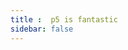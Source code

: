 ```yaml
---
title :  p5 is fantastic
sidebar: false
---
```

<ClientOnly>
<p5 type="spotLight"></p5>
</ClientOnly>